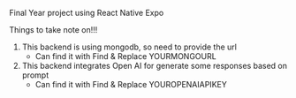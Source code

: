 Final Year project using React Native Expo

Things to take note on!!!

1. This backend is using mongodb, so need to provide the url
    - Can find it with Find & Replace YOURMONGOURL
2. This backend integrates Open AI for generate some responses based on prompt
    - Can find it with Find & Replace YOUROPENAIAPIKEY
